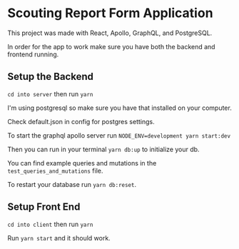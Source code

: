 # Scouting Report Form Application

This project was made with React, Apollo, GraphQL, and PostgreSQL.

In order for the app to work make sure you have both the backend and frontend running.

## Setup the Backend

`cd into server` then run `yarn`

I'm using postgresql so make sure you have that installed on your computer.

Check default.json in config for postgres settings.

To start the graphql apollo server run `NODE_ENV=development yarn start:dev`

Then you can run in your terminal `yarn db:up` to initialize your db.

You can find example queries and mutations in the `test_queries_and_mutations` file.

To restart your database run `yarn db:reset`.

## Setup Front End

`cd into client` then run `yarn`

Run `yarn start` and it should work. 


